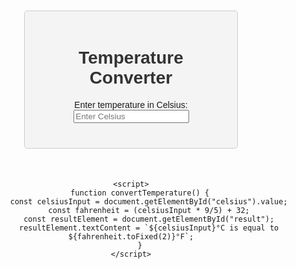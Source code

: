 <!DOCTYPE html>
<html lang="en">
<head>
    <meta charset="UTF-8">
    <meta name="viewport" content="width=device-width, initial-scale=1.0">
    <title>Temperature Converter</title>
    <style>
        body {
            font-family: Arial, sans-serif;
            text-align: center;
        }
        #container {
            margin: 50px auto;
            padding: 20px;
            width: 300px;
            border: 1px solid #ccc;
            border-radius: 5px;
            background-color: #f4f4f4;
        }
        h1 {
            color: #333;
        }
        #result {
            font-size: 20px;
            margin-top: 10px;
        }
    </style>
</head>
<body>
    <div id="container">
        <h1>Temperature Converter</h1>
        <label for="celsius">Enter temperature in Celsius:</label>
        <input type="number" id="celsius" placeholder="Enter Celsius" oninput="convertTemperature()">
        <p id="result"></p>
    </div>

    <script>
        function convertTemperature() {
            const celsiusInput = document.getElementById("celsius").value;
            const fahrenheit = (celsiusInput * 9/5) + 32;
            const resultElement = document.getElementById("result");
            resultElement.textContent = `${celsiusInput}°C is equal to ${fahrenheit.toFixed(2)}°F`;
        }
    </script>
</body>
</html>
